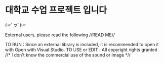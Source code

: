 # 대학교 수업 프로젝트 입니다 #

(☞ﾟヮﾟ)☞

External users, please read the following //READ ME//

TO RUN : Since an external library is included, it is recommended to open it with Open with Visual Studio.
TO USE or EDIT : All copyright rights granted 
                 //* I don't know the commercial use of the sound or image *//
